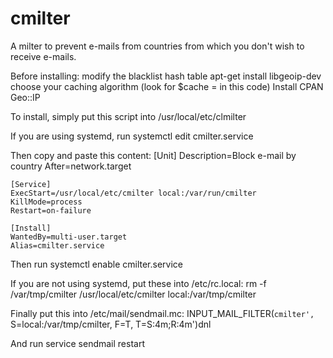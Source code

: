 cmilter
=======

A milter to prevent e-mails from countries from which you don't wish to receive
e-mails.

Before installing:
    modify the blacklist hash table
    apt-get install libgeoip-dev
    choose your caching algorithm (look for $cache = in this code)
    Install CPAN Geo::IP

To install, simply put this script into /usr/local/etc/clmilter

If you are using systemd, run
    systemctl edit cmilter.service

Then copy and paste this content:
    [Unit]
    Description=Block e-mail by country
    After=network.target
    
    [Service]
    ExecStart=/usr/local/etc/cmilter local:/var/run/cmilter
    KillMode=process
    Restart=on-failure
    
    [Install]
    WantedBy=multi-user.target
    Alias=cmilter.service

Then run
    systemctl enable cmilter.service

If you are not using systemd, put these into /etc/rc.local:
    rm -f /var/tmp/cmilter
    /usr/local/etc/cmilter local:/var/tmp/cmilter

Finally put this into /etc/mail/sendmail.mc:
    INPUT_MAIL_FILTER(`cmilter', `S=local:/var/tmp/cmilter, F=T, T=S:4m;R:4m')dnl

And run
    service sendmail restart

